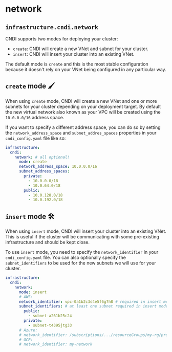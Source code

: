 # network

## `infrastructure.cndi.network`

CNDI supports two modes for deploying your cluster:

- `create`: CNDI will create a new VNet and subnet for your cluster.
- `insert`: CNDI will insert your cluster into an existing VNet.

The default mode is `create` and this is the most stable configuration because
it doesn't rely on your VNet being configured in any particular way.

## `create` mode 🖌️

When using `create` mode, CNDI will create a new VNet and one or more subnets
for your cluster depending on your deployment target. By default the new virtual
network also known as your VPC will be created using the `10.0.0.0/16` address
space.

If you want to specify a different address space, you can do so by setting the
`network_address_space` and `subnet_addres_spaces` properties in your
`cndi_config.yaml` file like so:

```yaml
infrastructure:
  cndi:
    network: # all optional!
      mode: create
      network_address_space: 10.0.0.0/16
      subnet_address_spaces:
        private:
          - 10.0.0.0/18
          - 10.0.64.0/18
        public:
          - 10.0.128.0/18
          - 10.0.192.0/18
```

## `insert` mode 🛠️

When using `insert` mode, CNDI will insert your cluster into an existing VNet.
This is useful if the cluster will be communicating with some pre-existing
infrastructure and should be kept close.

To use `insert` mode, you need to specify the `network_identifier` in your
`cndi_config.yaml` file. You can also optionally specify the
`subnet_identifiers` to be used for the new subnets we will use for your
cluster.

```yaml
infrastructure:
  cndi:
    network:
      mode: insert
      # AWS:
      network_identifier: vpc-0a1b2c3d4e5f6g7h8 # required in insert mode
      subnet_identifiers: # at least one subnet required in insert mode
        public:
          - subnet-a261b25c24
        private:
          - subnet-t4395jtg33
      # Azure:
      # network_identifier: /subscriptions/.../resourceGroups/my-rg/providers/Microsoft.Network/virtualNetworks/my-vnet
      # GCP:
      # network_identifier: my-network
```
